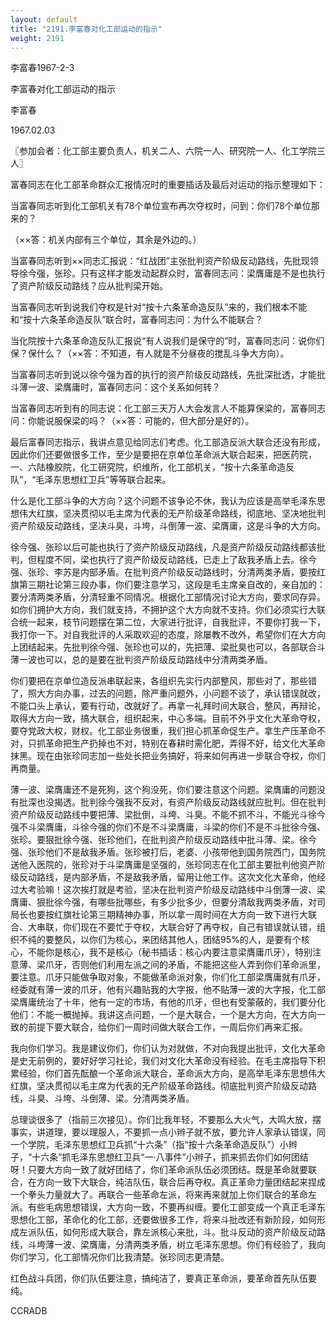```yaml
---
layout: default
title: "2191.李富春对化工部运动的指示"
weight: 2191
---
```


李富春1967-2-3

李富春对化工部运动的指示

李富春

1967.02.03

〖参加会者：化工部主要负责人，机关二人、六院一人、研究院一人、化工学院三人〗

富春同志在化工部革命群众汇报情况时的重要插话及最后对运动的指示整理如下：

当富春同志听到化工部机关有78个单位宣布再次夺权时，问到：你们78个单位那来的？

（××答：机关内部有三个单位，其余是外边的。）

当富春同志听到××同志汇报说：“红战团”主张批判资产阶级反动路线，先批现领导徐今强，张珍。只有这样才能发动起群众时，富春同志问：梁膺庸是不是也执行了资产阶级反动路线？应从批判梁开始。

当富春同志听到说我们夺权是针对“按十六条革命造反队”来的，我们根本不能和“按十六条革命造反队”联合时，富春同志问：为什么不能联合？

当化院按十六条革命造反队汇报说“有人说我们是保守的”时，富春同志问：说你们保？保什么？（××答：不知道，有人就是不分昼夜的搅乱斗争大方向）。

当富春同志听到说以徐今强为首的执行的资产阶级反动路线，先批深批透，才能批斗薄一波、梁膺庸时，富春同志问：这个关系如何转？

当富春同志听到有的同志说：化工部三天万人大会发言人不能算保梁的，富春同志问：你能说服保梁的吗？（××答：可能的，但大部分是好的）。

最后富春同志指示，我讲点意见给同志们考虑。化工部造反派大联合还没有形成，因此你们还要做很多工作，至少是要把在京单位革命派大联合起来，把医药院，一、六陆橡胶院，化工研究院，织维所，化工部机关，“按十六条革命造反队”，“毛泽东思想红卫兵”等等联合起来。

什么是化工部斗争的大方向？这个问题不该争论不休，我认为应该是高举毛泽东思想伟大红旗，坚决贯彻以毛主席为代表的无产阶级革命路线，彻底地、坚决地批判资产阶级反动路线，坚决斗臭，斗垮，斗倒薄一波、梁膺庸，这是斗争的大方向。

徐今强、张珍以后可能也执行了资产阶级反动路线，凡是资产阶级反动路线都该批判，但程度不同，梁也执行了资产阶级反动路线，已走上了敌我矛盾上去。徐今强、张珍、李苏是内部矛盾。在批判资产阶级反动路线时，分清两类矛盾，要按红旗第三期社论第三段办事，你们要注意学习，这段是毛主席亲自改的，亲自加的：要分清两类矛盾，分清轻重不同情况。根据化工部情况讨论大方向，要求同存异。如你们拥护大方向，我们就支持，不拥护这个大方向就不支持。你们必须实行大联合统一起来，枝节问题摆在第二位，大家进行批评，自我批评，不要你打我一下，我打你一下。对自我批评的人采取欢迎的态度，除屡教不改外，希望你们在大方向上团结起来。先批判徐今强、张珍也可以的，先把薄、梁批臭也可以，各部联合斗薄一波也可以，总的是要在批判资产阶级反动路线中分清两类矛盾。

你们要把在京单位造反派串联起来，各组织先实行内部整风，那些对了，那些错了，照大方向办事，过去的问题，除严重问题外，小问题不谈了，承认错误就改，不能口头上承认，要有行动，改就好了。再拿一礼拜时间大联合，整风，再辩论，取得大方向一致，搞大联合，组织起来，中心多端。目前不外乎文化大革命夺权，要夺党政大权，财权。化工部业务很重，我们担心抓革命促生产。拿生产压革命不对，只抓革命把生产扔掉也不对，特别在春耕时需化肥，弄得不好，给文化大革命抹黑。现在由张珍同志加一些处长把业务搞好，将来如何再进一步联合夺权，你们再商量。

薄一波、梁膺庸还不是死狗，这个狗没死，你们要注意这个问题。梁膺庸的问题没有批深也没揭透。批判徐今强我不反对，有资产阶级反动路线就应批判。但在批判资产阶级反动路线中要把薄、梁批倒，斗垮、斗臭。不能不抓不斗，不能光斗徐今强不斗梁膺庸，斗徐今强的你们不是不斗梁膺庸，斗梁的你们不是不斗批徐今强、张珍。要狠批徐今强、张珍他们，在批判资产阶级反动路线中批斗薄、梁。徐今强、张珍他们不是敌我矛盾。张珍被打后，老婆、小孩带他到国务院西门，国务院送他入医院的，张珍对于斗梁膺庸是坚强的，张珍同志在化工部主要批判他资产阶级反动路线，是内部矛盾，不是敌我矛盾，留用让他工作。这次文化大革命，他经过大考验嘛！这次挨打就是考验，坚决在批判资产阶级反动路线中斗倒薄一波、梁膺庸、狠批徐今强，有哪些批哪些，有多少批多少，但要分清敌我两类矛盾，对司局长也要按红旗社论第三期精神办事，所以拿一周时间在大方向一致下进行大联合、大串联，你们现在不要忙于夺权，大联合好了再夺权，自己有错误就认错，组织不纯的要整风，以你们为核心，来团结其他人，团结95%的人，是要有个核心，不能你是核心，我不是核心（秘书插话：核心内要注意梁膺庸爪牙），特别注意薄、梁爪牙，否则他们利用左派之间的矛盾，不能把这些人弄到你们革命派里，要注意。爪牙只能做争取对象，不能做革命派对象，你们化工部梁膺庸就有爪牙，经委就有薄一波的爪牙，他有兴趣贴我的大字报，他不贴薄一波的大字报，化工部梁膺庸统治了十年，他有一定的市场，有他的爪牙，但也有受蒙蔽的，我们要分化他们：不能一概抛掉。我讲这点问题，一个是大联合，一个是大方向，在大方向一致的前提下要大联合，给你们一周时间做大联合工作，一周后你们再来汇报。

我向你们学习。我是建议你们，你们认为对就做，不对向我提出批评，文化大革命是史无前例的，要好好学习社论，我们对文化大革命没有经验。在毛主席指导下积累经验，你们首先酝酿一个革命派大联合，革命派大方向，是高举毛泽东思想伟大红旗，坚决贯彻以毛主席为代表的无产阶级革命路线。彻底批判资产阶级反动路线，斗臭、斗垮、斗倒薄、梁。分清两类矛盾。

总理谈很多了（指前三次接见）。你们比我年轻，不要那么大火气，大鸣大放，摆事实，讲道理，要以理服人，不要抓一点小辫子就不放，要允许人家承认错误，同一个学院，毛泽东思想红卫兵抓“十六条”（指“按十六条革命造反队”）小辫子，“十六条”抓毛泽东思想红卫兵“一·八事件”小辫子，抓来抓去你们如何团结呀！只要大方向一致了就好团结了，你们革命派队伍必须团结。既是革命就要联合，在方向一致下大联合，纯洁队伍，联合后再夺权。真正革命力量团结起来捏成一个拳头力量就大了。再联合一些革命左派，将来再来就加上你们联合的革命左派。有些毛病思想错误，大方向一致，不要再纠缠。要化工部变成一个真正毛泽东思想化工部，革命化的化工部，还要做很多工作，将来斗批改还有新阶段，如何形成左派队伍，如何形成大联合，靠左派核心来批，斗。批斗反动的资产阶级反动路线，斗垮薄一波、梁膺庸，分清两类矛盾，树立毛泽东思想。你们有经验了，我向你们学习，化工部情况你们比我清楚。张珍同志更清楚。

红色战斗兵团，你们队伍要注意，搞纯洁了，要真正革命派，要革命首先队伍要纯。

CCRADB

